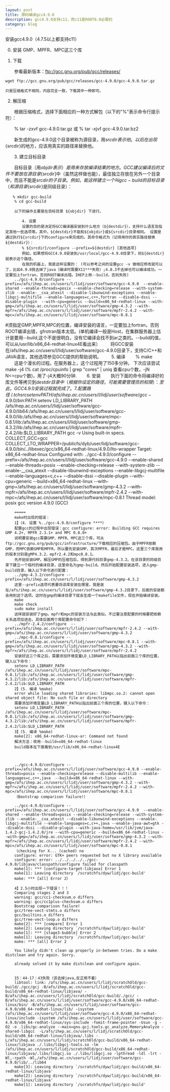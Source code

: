 ```yaml
---
layout: post
title: 源码编译gcc4.9.0
description: gcc4.9.0支持c11，而c11是ROOT6.0必需的
category: blog 
---
```


安装gcc4.9.0（4.7.5以上都支持c11）

0. 安装 GMP、MPFR、MPC这三个库

1. 下载 

　　参看最新版本：ftp://gcc.gnu.org/pub/gcc/releases/

    wget ftp://gcc.gnu.org/pub/gcc/releases/gcc-4.9.0/gcc-4.9.0.tar.gz

    只是压缩格式不相同，内容完全一致，下载其中一种即可。 
2. 解压缩 

　　根据压缩格式，选择下面相应的一种方式解包（以下的"%"表示命令行提示符）： 

　　% tar -zxvf gcc-4.9.0.tar.gz 或
    % tar -xjvf gcc-4.9.0.tar.bz2

　　新生成的gcc-4.9.0这个目录被称为源目录，用${srcdir}表示他。以后在出现${srcdir}的地方，应该用真实的路径来替换他。 

　　3. 建立目标目录 

　　目标目录（用${objdir}表示）是用来存放编译结果的地方。GCC建议编译后的文件不要放在源目录${srcdir]中（虽然这样做也能），最佳独立存放在另外一个目录中，而且不能是${srcdir}的子目录。例如，能这样建立一个叫 gcc-build的目标目录（和源目录${srcdir}是同级目录）： 

    　　% mkdir gcc-build
        % cd gcc-build 

        以下的操作主要是在目标目录 ${objdir} 下进行。 

        　　4. 设置 
        　　设置的目的是决定将GCC编译器安装到什么地方（${destdir}），支持什么语言及指定其他一些选项等。其中，${destdir}不能和${objdir}或${srcdir}目录相同。 设置是通过执行${srcdir}下的configure来完成的。其命令格式为（记得用你的真实路径替换${destdir}）： 
        　　% ${srcdir}/configure --prefix=${destdir} [其他选项] 
        　　例如，如果想将GCC4.9.0安装到/usr/local/gcc-4.9.0目录下，则${destdir}就表示这个路径。 
        　　在我的机器上，我是这样设置的： (可以参考之间的设置gcc -v 做相应修改就可以了，比如4.9.0我去掉了java（编译时需要X11***失败）;4.8.3不去掉也可以编译成功。一定要加上fortran，否则ROOT编译出错。IHEP上用--build，否则失败)
        ../gcc-4.9.0/configure --prefix=/afs/ihep.ac.cn/users/l/lidj/user/software/gcc-4.9.0  --enable-shared --enable-threads=posix --enable-checking=release --with-system-zlib --enable-__cxa_atexit --disable-libunwind-exceptions --enable-libgcj-multifile --enable-languages=c,c++,fortran --disable-dssi --disable-plugin  --with-cpu=generic --build=x86_64-redhat-linux --with-gmp=/afs/ihep.ac.cn/users/l/lidj/user/software/gmp-4.3.2 --with-mpfr=/afs/ihep.ac.cn/users/l/lidj/user/software/mpfr-2.4.2 --with-mpc=/afs/ihep.ac.cn/users/l/lidj/user/software/mpc-0.8.1
#须指定GMP,MPFR,MPC的位置，编译安装的语言，一定要加上fortran，否则ROOT编译出错，gfrotran版本太低。(单机编译一般是Host，在集群服务器上估计是要用--build,这个不是很明白，没有它编译会找不到ar之类的。--build的值，可以从/usr/lib/x86_64-redhat-linux4E看出来）
        　　将GCC安装在/afs/ihep.ac.cn/users/l/lidj/user/software/gcc-4.9.0目录下，支持C/C++和JAVA语言，其他选项参见GCC提供的帮助说明。 
        　　5. 编译 
        　　% make 
        　　这是个漫长的过程。在服务器上，这个过程用了150多分钟。 下次应该尝试make -j4 (% cat /proc/cpuinfo | grep "cores" | uniq 查看cpu个数，-jN N<=cpu个数)，用了-j4大概90分钟.
        　　6. 安装 
        　　执行下面的命令将编译好的库文件等拷贝到${destdir}目录中（根据你设定的路径，可能需要管理员的权限）： 
        　　% make install 
        　　至此，GCC 4.9.0安装过程就完成了。 
        7.配置路径~/.tchsrc
        setenv PATH /afs/ihep.ac.cn/users/l/lidj/user/software/gcc-4.9.0/bin:$PATH
        setenv LD_LIBRARY_PATH /afs/ihep.ac.cn/users/l/lidj/user/software/gcc-4.9.0/lib64:/afs/ihep.ac.cn/users/l/lidj/user/software/gcc-4.9.0/lib:/afs/ihep.ac.cn/users/l/lidj/user/software/mpc-0.8.1/lib:/afs/ihep.ac.cn/users/l/lidj/user/software/gmp-4.3.2/lib:/afs/ihep.ac.cn/users/l/lidj/user/software/mpfr-2.4.2/lib:$LD_LIBRARY_PATH
        gcc -v 
        Using built-in specs.
        COLLECT_GCC=gcc
        COLLECT_LTO_WRAPPER=/publicfs/dyb/user/lidj/software/gcc-4.9.0/bin/../libexec/gcc/x86_64-redhat-linux/4.9.0/lto-wrapper
        Target: x86_64-redhat-linux
        Configured with: ../gcc-4.9.0/configure --prefix=/afs/ihep.ac.cn/users/l/lidj/user/software/gcc-4.9.0 --enable-shared --enable-threads=posix --enable-checking=release --with-system-zlib --enable-__cxa_atexit --disable-libunwind-exceptions --enable-libgcj-multifile --enable-languages=c,c++ --disable-dssi --disable-plugin --with-cpu=generic --build=x86_64-redhat-linux --with-gmp=/afs/ihep.ac.cn/users/l/lidj/user/software/gmp-4.3.2 --with-mpfr=/afs/ihep.ac.cn/users/l/lidj/user/software/mpfr-2.4.2 --with-mpc=/afs/ihep.ac.cn/users/l/lidj/user/software/mpc-0.8.1
        Thread model: posix
        gcc version 4.9.0 (GCC)

        =====
        make时出现的错误：
        1】（4. 设置 %../gcc-4.9.0/configure ****）
        配置gcc的过程中出现错误：gcc configure: error: Building GCC requires GMP 4.2+, MPFR 2.3.1+ and MPC 0.8.0+
        说明要安装gcc需要GMP、MPFR、MPC这三个库，可从ftp://gcc.gnu.org/pub/gcc/infrastructure/下载相应的压缩包。由于MPFR依赖GMP，而MPC依赖GMP和MPFR，所以要先安装GMP，其次MPFR，最后才是MPC。这里三个库我用的版本分别是gMP4.3.2，mpfr2.4.2和mpc0.8.1。
        先开始安装GMP。解压GMP的压缩包后，得到源代码目录gmp-4.3.2。在该目录的同级目录下建立一个临时的编译目录，这里命名为gmp-build。然后开始配置安装选项，进入gmp-build目录，输入以下命令进行配置：
        ../gmp-4.3.2/configure --prefix=/afs/ihep.ac.cn/users/l/lidj/user/software/gmp-4.3.2
        这里--prefix选项代表要将该库安装在哪里，我是装在/afs/ihep.ac.cn/users/l/lidj/user/software/gmp-4.3.2目录下，后面的安装都会用到这个选项。这时在gmp的编译目录下就会生成一个makefile文件，现在开始编译安装。
        make
        make check
        sudo make install
        这样就安装好了gmp。mpfr和mpc的安装方法与此类似。不过要注意配置的时候要把依赖关系选项加进去，具体后面两个库配置命令如下：
        ../mpfr-2.4.2/configure  --prefix=/afs/ihep.ac.cn/users/l/lidj/user/software/mpfr-2.4.2 --with-gmp=/afs/ihep.ac.cn/users/l/lidj/user/software/gmp-4.3.2
        ../mpc-0.8.1/configure --prefix=/afs/ihep.ac.cn/users/l/lidj/user/software/mpc-0.8.1 --with-gmp=/afs/ihep.ac.cn/users/l/lidj/user/software/gmp-4.3.2 --with-mpfr=/afs/ihep.ac.cn/users/l/lidj/user/software/mpfr-2.4.2
        安装好这三个库之后，需要添加环境变量LD_LIBRARY_PATH以指出前面三个库的位置，键入以下命令：
        setenv LD_LIBRARY_PATH /afs/ihep.ac.cn/users/l/lidj/user/software/mpc-0.8.1/lib:/afs/ihep.ac.cn/users/l/lidj/user/software/gmp-4.3.2/lib:/afs/ihep.ac.cn/users/l/lidj/user/software/mpfr-2.4.2/lib:$LD_LIBRARY_PATH
        2】(5. 编译 %make)
        error while loading shared libraries: libmpc.so.2: cannot open shared object file: No such file or directory
        需要添加环境变量LD_LIBRARY_PATH以指出前面三个库的位置，键入以下命令：
        setenv LD_LIBRARY_PATH /afs/ihep.ac.cn/users/l/lidj/user/software/mpc-0.8.1/lib:/afs/ihep.ac.cn/users/l/lidj/user/software/gmp-4.3.2/lib:/afs/ihep.ac.cn/users/l/lidj/user/software/mpfr-2.4.2/lib:$LD_LIBRARY_PATH　
        3】(5. 编译 %make)
        make[2]: x86_64-redhat-linux-ar: Command not found
        解决方法：改用--build=x86_64-redhat-linux
        build版本在下面看到/usr/lib/x86_64-redhat-linux4E 



        ../gcc-4.9.0/configure --prefix=/afs/ihep.ac.cn/users/l/lidj/user/software/gcc-4.9.0 --enable-threads=posix --enable-checking=release --disable-multilib --enable-languages=c,c++,java  --build=x86_64-redhat-linux --with-gmp=/afs/ihep.ac.cn/users/l/lidj/user/software/gmp-4.3.2 --with-mpfr=/afs/ihep.ac.cn/users/l/lidj/user/software/mpfr-2.4.2 --with-mpc=/afs/ihep.ac.cn/users/l/lidj/user/software/mpc-0.8.1
        （Bootstrap comparison failure!）

        ../gcc-4.9.0/configure --prefix=/afs/ihep.ac.cn/users/l/lidj/user/software/gcc-4.9.0  --enable-shared --enable-threads=posix --enable-checking=release --with-system-zlib --enable-__cxa_atexit --disable-libunwind-exceptions --enable-libgcj-multifile --enable-languages=c,c++,java --enable-java-awt=gtk --disable-dssi --disable-plugin --with-java-home=/usr/lib/jvm/java-1.4.2-gcj-1.4.2.0/jre --with-cpu=generic --build=x86_64-redhat-linux --with-gmp=/afs/ihep.ac.cn/users/l/lidj/user/software/gmp-4.3.2 --with-mpfr=/afs/ihep.ac.cn/users/l/lidj/user/software/mpfr-2.4.2 --with-mpc=/afs/ihep.ac.cn/users/l/lidj/user/software/mpc-0.8.1
        （checking for X... (cached) no
        configure: error: GTK+ peers requested but no X library available
        configure: error: ../../../../../gcc-4.9.0/libjava/classpath/configure failed for classpath
        make[1]: *** [configure-target-libjava] Error 1
        make[1]: Leaving directory `/scratchfs/dyw/lidj/gcc-build'
        make: *** [all] Error 2）

        4】2.5小时出现一下错误！！！
        Comparing stages 2 and 3
        warning: gcc/cc1-checksum.o differs
        warning: gcc/cc1plus-checksum.o differs
        Bootstrap comparison failure!
        gcc/tree-vect-stmts.o differs
        gcc/builtins.o differs
        gcc/tree-vect-loop.o differs
        make[2]: *** [compare] Error 1
        make[2]: Leaving directory `/scratchfs/dyw/lidj/gcc-build'
        make[1]: *** [stage3-bubble] Error 2
        make[1]: Leaving directory `/scratchfs/dyw/lidj/gcc-build'
        make: *** [all] Error 2

        You likely didn't clean up properly in-between tries. Do a make distclean and try again. Sorry.

        already solved it by make distclean and configure again.


        15：44-17：43失败（该去掉java,反正用不着）
        libtool: link: /afs/ihep.ac.cn/users/l/lidj/scratchOld/gcc-build/./gcc/gcj -B/afs/ihep.ac.cn/users/l/lidj/scratchOld/gcc-build/x86_64-redhat-linux/libjava/ -B/afs/ihep.ac.cn/users/l/lidj/scratchOld/gcc-build/./gcc/ -B/afs/ihep.ac.cn/users/l/lidj/user/software/gcc-4.9.0/x86_64-redhat-linux/bin/ -B/afs/ihep.ac.cn/users/l/lidj/user/software/gcc-4.9.0/x86_64-redhat-linux/lib/ -isystem /afs/ihep.ac.cn/users/l/lidj/user/software/gcc-4.9.0/x86_64-redhat-linux/include -isystem /afs/ihep.ac.cn/users/l/lidj/user/software/gcc-4.9.0/x86_64-redhat-linux/sys-include -fomit-frame-pointer -Usun -g -O2 -o .libs/gc-analyze --main=gnu.gcj.tools.gc_analyze.MemoryAnalyze -shared-libgcc  -L/afs/ihep.ac.cn/users/l/lidj/scratchOld/gcc-build/x86_64-redhat-linux/libjava/.libs -L/afs/ihep.ac.cn/users/l/lidj/scratchOld/gcc-build/x86_64-redhat-linux/libjava ./.libs/libgcj-tools.so -lm /afs/ihep.ac.cn/users/l/lidj/scratchOld/gcc-build/x86_64-redhat-linux/libjava/.libs/libgcj.so ./.libs/libgcj.so -lpthread -ldl -lrt -Wl,-rpath -Wl,/afs/ihep.ac.cn/users/l/lidj/user/software/gcc-4.9.0/lib/../lib64
        make[3]: Leaving directory `/scratchfs/dyw/lidj/gcc-build/x86_64-redhat-linux/libjava'
        make[2]: Leaving directory `/scratchfs/dyw/lidj/gcc-build/x86_64-redhat-linux/libjava'
        make[1]: Leaving directory `/scratchfs/dyw/lidj/gcc-build'
